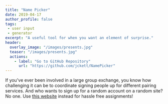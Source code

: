 ```yaml
---
title: "Name Picker"
date: 2019-04-17
author_profile: false
tags: 
 - user input
 - generator
excerpt: "A useful tool for when you want an element of surprise."
header:
  overlay_image: "/images/presents.jpg"
  teaser: "/images/presents.jpg"
  actions:
    - label: "Go to GitHub Repository"
      url: "https://github.com/jckett/NamePicker"
---
```


If you've ever been involved in a large group exchange, you know how challenging it can be to coordinate signing people up for different pairing services. And who wants to sign up for a random account on a random site? No one. Use [this website](https://jckett.github.io/NamePicker/) instead for hassle free assignments!


